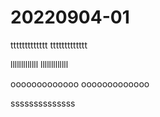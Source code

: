# 20220904-01

ttttttttttttt
ttttttttttttt

lllllllllllll
lllllllllllll

ooooooooooooo
ooooooooooooo


ssssssssssssss